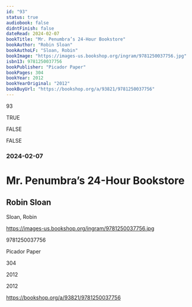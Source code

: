```yaml
---
id: "93"
status: true
audiobook: false
didntFinish: false
dateRead: 2024-02-07
bookTitle: "Mr. Penumbra’s 24-Hour Bookstore"
bookAuthor: "Robin Sloan"
bookAuthoLF: "Sloan, Robin"
bookImage: "https://images-us.bookshop.org/ingram/9781250037756.jpg"
isbn13: 9781250037756
bookPublisher: "Picador Paper"
bookPages: 304
bookYear: 2012
bookYearOriginal: "2012"
bookBuyUrl: "https://bookshop.org/a/93821/9781250037756"
---
```

93

TRUE

FALSE

FALSE

### 2024-02-07

# Mr. Penumbra’s 24-Hour Bookstore

## Robin Sloan

Sloan, Robin

https://images-us.bookshop.org/ingram/9781250037756.jpg

9781250037756

Picador Paper

304

2012

2012

https://bookshop.org/a/93821/9781250037756